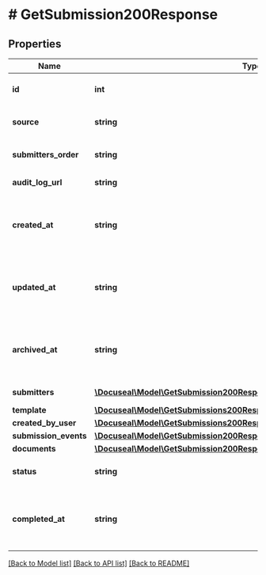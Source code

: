 # # GetSubmission200Response

## Properties

Name | Type | Description | Notes
------------ | ------------- | ------------- | -------------
**id** | **int** | Submission unique ID number. | [optional]
**source** | **string** | The source of the submission. | [optional]
**submitters_order** | **string** | The order of submitters. | [optional]
**audit_log_url** | **string** | Audit log file URL. | [optional]
**created_at** | **string** | The date and time when the submission was created. | [optional]
**updated_at** | **string** | The date and time when the submission was last updated. | [optional]
**archived_at** | **string** | The date and time when the submission was archived. | [optional]
**submitters** | [**\Docuseal\Model\GetSubmission200ResponseSubmittersInner[]**](GetSubmission200ResponseSubmittersInner.md) | The list of submitters. | [optional]
**template** | [**\Docuseal\Model\GetSubmissions200ResponseDataInnerTemplate**](GetSubmissions200ResponseDataInnerTemplate.md) |  | [optional]
**created_by_user** | [**\Docuseal\Model\GetSubmissions200ResponseDataInnerCreatedByUser**](GetSubmissions200ResponseDataInnerCreatedByUser.md) |  | [optional]
**submission_events** | [**\Docuseal\Model\GetSubmission200ResponseSubmissionEventsInner[]**](GetSubmission200ResponseSubmissionEventsInner.md) |  | [optional]
**documents** | [**\Docuseal\Model\GetSubmission200ResponseSubmittersInnerDocumentsInner[]**](GetSubmission200ResponseSubmittersInnerDocumentsInner.md) |  | [optional]
**status** | **string** | The status of the submission. | [optional]
**completed_at** | **string** | The date and time when the submission was fully completed. | [optional]

[[Back to Model list]](../../README.md#models) [[Back to API list]](../../README.md#endpoints) [[Back to README]](../../README.md)
